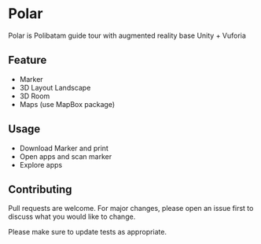 # Polar
Polar is Polibatam guide tour with augmented reality base Unity + Vuforia

## Feature
- Marker
- 3D Layout Landscape
- 3D Room
- Maps (use MapBox package)

## Usage
- Download Marker and print
- Open apps and scan marker
- Explore apps

## Contributing
Pull requests are welcome. For major changes, please open an issue first to discuss what you would like to change.

Please make sure to update tests as appropriate.


